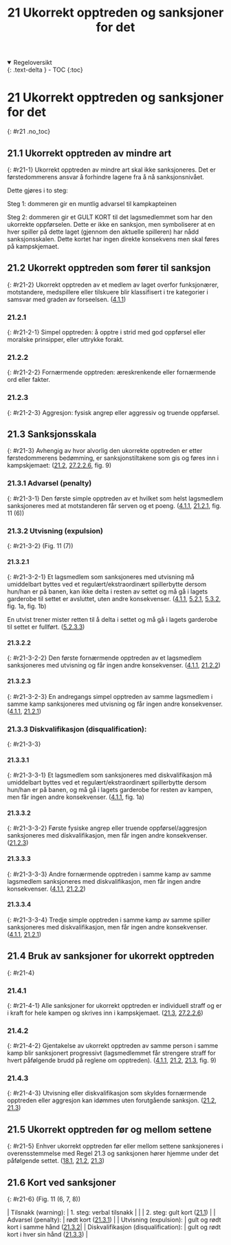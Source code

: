 ﻿---
title: 21 Ukorrekt opptreden og sanksjoner for det
parent: Kapittel 7
---
<details open markdown="block">
  <summary>
    Regeloversikt
  </summary>
  {: .text-delta }
- TOC
{:toc}
</details>

# 21 Ukorrekt opptreden og sanksjoner for det
{: #r21 .no_toc}

## 21.1 Ukorrekt opptreden av mindre art
{: #r21-1}
Ukorrekt opptreden av mindre art skal ikke sanksjoneres. Det er førstedommerens 
ansvar å forhindre lagene fra å nå sanksjonsnivået.

Dette gjøres i to steg:

Steg 1: dommeren gir en muntlig advarsel til kampkapteinen

Steg 2: dommeren gir et GULT KORT til det lagsmedlemmet som har den ukorrekte 
oppførselen. Dette er ikke en sanksjon, men symboliserer at en hver spiller på dette 
laget (gjennom den aktuelle spilleren) har nådd sanksjonsskalen. Dette kortet har ingen 
direkte konsekvens men skal føres på kampskjemaet. 


## 21.2 Ukorrekt opptreden som fører til sanksjon
{: #r21-2}
Ukorrekt opptreden av et medlem av laget overfor funksjonærer, motstandere, 
medspillere eller tilskuere blir klassifisert i tre kategorier i samsvar med graden av 
forseelsen.
([4.1.1](../para4/#r4-1-1))

### 21.2.1
{: #r21-2-1}
Simpel opptreden: å opptre i strid med god oppførsel eller moralske prinsipper, eller 
uttrykke forakt.

### 21.2.2 
{: #r21-2-2}
Fornærmende opptreden: æreskrenkende eller fornærmende ord eller fakter.

### 21.2.3
{: #r21-2-3}
Aggresjon: fysisk angrep eller aggressiv og truende oppførsel.

## 21.3 Sanksjonsskala
{: #r21-3}
Avhengig av hvor alvorlig den ukorrekte opptreden er etter førstedommerens 
bedømming, er sanksjonstiltakene som gis og føres inn i kampskjemaet: 
([21.2](#r21-2), [27.2.2.6](../para27/#r27-2-2-6), fig. 9)

### 21.3.1 Advarsel (penalty)
{: #r21-3-1}
Den første simple opptreden av et hvilket som helst lagsmedlem sanksjoneres med at 
motstanderen får serven og et poeng.
([4.1.1](../para4/#r4-1-1), [21.2.1](#r21-2-1), fig. 11 (6))

### 21.3.2 Utvisning (expulsion)
{: #r21-3-2}
(Fig. 11 (7))

#### 21.3.2.1
{: #r21-3-2-1}
Et lagsmedlem som sanksjoneres med utvisning må umiddelbart byttes ved et 
regulært/ekstraordinært spillerbytte dersom hun/han er på banen, kan ikke delta i resten 
av settet og må gå i lagets garderobe til settet er avsluttet, uten andre konsekvenser.
([4.1.1](../para4/#r4-1-1), [5.2.1](../para5/#r5-2-1), [5.3.2](../para5/#r5-3-2), fig. 1a, fig. 1b)

En utvist trener mister retten til å delta i settet og må gå i lagets garderobe
til settet er fullført.
([5.2.3.3](#r5.2.3.3))

#### 21.3.2.2
{: #r21-3-2-2}
Den første fornærmende opptreden av et lagsmedlem sanksjoneres med utvisning og får 
ingen andre konsekvenser.
([4.1.1](../para4/#r4-1-1), [21.2.2](#r21-2-2))

#### 21.3.2.3
{: #r21-3-2-3}
En andregangs simpel opptreden av samme lagsmedlem i samme kamp sanksjoneres 
med utvisning og får ingen andre konsekvenser.
([4.1.1](../para4/#r4-1-1), [21.2.1](#r21-2-1))

### 21.3.3 Diskvalifikasjon (disqualification):
{: #r21-3-3}

#### 21.3.3.1
{: #r21-3-3-1}
Et lagsmedlem som sanksjoneres med diskvalifikasjon må umiddelbart byttes ved et 
regulært/ekstraordinært spillerbytte dersom hun/han er på banen, og må gå i lagets 
garderobe for resten av kampen, men får ingen andre konsekvenser. 
([4.1.1](../para4/#r4-1-1), fig. 1a)

#### 21.3.3.2
{: #r21-3-3-2}
Første fysiske angrep eller truende oppførsel/aggresjon sanksjoneres med
diskvalifikasjon, men får ingen andre konsekvenser. 
([21.2.3](#r21-2-3))

#### 21.3.3.3
{: #r21-3-3-3}
Andre fornærmende opptreden i samme kamp av samme lagsmedlem sanksjoneres med 
diskvalifikasjon, men får ingen andre konsekvenser.
([4.1.1](../para4/#r4-1-1), [21.2.2](#r21-2-2))

#### 21.3.3.4
{: #r21-3-3-4}
Tredje simple opptreden i samme kamp av samme spiller sanksjoneres med 
diskvalifikasjon, men får ingen andre konsekvenser.
([4.1.1](../para4/#r4-1-1), [21.2.1](#r21-2-1))

## 21.4 Bruk av sanksjoner for ukorrekt opptreden
{: #r21-4}

### 21.4.1
{: #r21-4-1}
Alle sanksjoner for ukorrekt opptreden er individuell straff og er i kraft for hele kampen 
og skrives inn i kampskjemaet.
([21.3](#r21-3), [27.2.2.6](../para27/#r27-2-2-6))

### 21.4.2
{: #r21-4-2}
Gjentakelse av ukorrekt opptreden av samme person i samme kamp blir sanksjonert 
progressivt (lagsmedlemmet får strengere straff for hvert påfølgende brudd på reglene 
om opptreden).
([4.1.1](../para4/#r4-1-1), [21.2](#r21-2), [21.3](#r21-3), fig. 9)

### 21.4.3
{: #r21-4-3}
Utvisning eller diskvalifikasjon som skyldes fornærmende opptreden eller aggresjon kan 
idømmes uten forutgående sanksjon.
([21.2](#r21-2), [21.3](#r21-3))

## 21.5 Ukorrekt opptreden før og mellom settene
{: #r21-5}
Enhver ukorrekt opptreden før eller mellom settene sanksjoneres i overensstemmelse 
med Regel 21.3 og sanksjonen hører hjemme under det påfølgende settet.
([18.1](../para18/#r18-1), [21.2](#r21-2), [21.3](#r21-3))

## 21.6 Kort ved sanksjoner
{: #r21-6}
(Fig. 11 (6, 7, 8))

| Tilsnakk (warning):                  | 1. steg: verbal tilsnakk                               |
|                                      | 2. steg: gult kort                ([21.1](#r21-1))     |
| Advarsel (penalty):                  | rødt kort                         ([21.3.1](#r21-3-1)) |
| Utvisning (expulsion):               | gult og rødt kort i samme hånd    ([21.3.2](#r(21-3-2))|
| Diskvalifikasjon (disqualification): | gult og rødt kort i hver sin hånd ([21.3.3](#r21-3-3)) |
